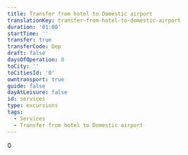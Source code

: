 ```yaml
---
title: Transfer from hotel to Domestic airport
translationKey: transfer-from-hotel-to-domestic-airport
duration: '01:00'
startTime: ''
transfer: true
transferCode: Dep
draft: false
daysOfOperation: 0
toCity: ''
toCitiesId: '0'
owntransport: true
guide: false
dayAtLeisure: false
id: services
type: excursions
tags:
  - Services
  - Transfer from hotel to Domestic airport
---
```

0